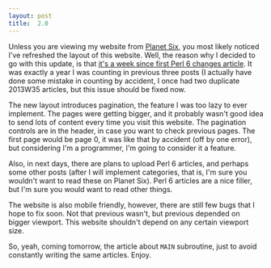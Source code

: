 ```yaml
---
layout: post
title:  2.0
---
```

Unless you are viewing my website from [Planet Six](http://planetsix.perl.org/),
you most likely noticed I've refreshed the layout of this website. Well,
the reason why I decided to go with this update, is that [it's a week
since first Perl&nbsp;6 changes article](http://glitchmr.github.io/perl-6-changes-2012W37.html).
It was exactly a year I was counting in previous three posts (I actually
have done some mistake in counting by accident, I once had two duplicate
2013W35 articles, but this issue should be fixed now.

The new layout introduces pagination, the feature I was too lazy to ever
implement. The pages were getting bigger, and it probably wasn't good
idea to send lots of content every time you visit this website. The
pagination controls are in the header, in case you want to check previous
pages. The first page would be page 0, it was like that by accident (off
by one error), but considering I'm a programmer, I'm going to consider
it a feature.

Also, in next days, there are plans to upload Perl&nbsp;6 articles, and
perhaps some other posts (after I will implement categories, that is, I'm
sure you wouldn't want to read these on Planet Six). Perl&nbsp;6 articles
are a nice filler, but I'm sure you would want to read other things.

The website is also mobile friendly, however, there are still few bugs
that I hope to fix soon. Not that previous wasn't, but previous depended
on bigger viewport. This website shouldn't depend on any certain viewport
size.

So, yeah, coming tomorrow, the article about `MAIN` subroutine, just to
avoid constantly writing the same articles. Enjoy.
